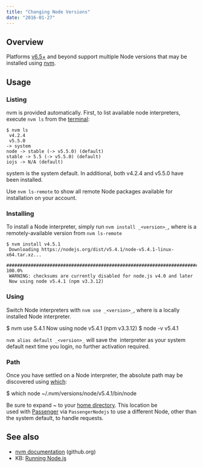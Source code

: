```yaml
---
title: "Changing Node Versions"
date: "2016-01-27"
---
```


## Overview

Platforms [v6.5+](https://kb.apnscp.com/platform/determining-platform-version/) and beyond support multiple Node versions that may be installed using [nvm](https://github.com/creationix/nvm).

## Usage

### Listing

nvm is provided automatically. First, to list available node interpreters, execute `nvm ls` from the [terminal](https://kb.apnscp.com/terminal/accessing-terminal/):

```
$ nvm ls
 v4.2.4
 v5.5.0
-> system
node -> stable (-> v5.5.0) (default)
stable -> 5.5 (-> v5.5.0) (default)
iojs -> N/A (default)
```

system is the system default. In additional, both v4.2.4 and v5.5.0 have been installed.

Use `nvm ls-remote` to show all remote Node packages available for installation on your account.

### Installing

To install a Node interpreter, simply run `nvm install _<version>_`, where _<version>_ is a remotely-available version from `nvm ls-remote`

```
$ nvm install v4.5.1
 Downloading https://nodejs.org/dist/v5.4.1/node-v5.4.1-linux-x64.tar.xz...
 ######################################################################## 100.0%
 WARNING: checksums are currently disabled for node.js v4.0 and later
 Now using node v5.4.1 (npm v3.3.12)

```

### Using

Switch Node interpreters with `nvm use _<version>_`, where _<version>_ is a locally installed Node interpreter.

$ nvm use 5.4.1
Now using node v5.4.1 (npm v3.3.12)
$ node -v
v5.4.1

`nvm alias default _<version>_` will save the _<version>_ interpreter as your system default next time you login, no further activation required.

### Path

Once you have settled on a Node interpreter, the absolute path may be discovered using [which](http://apnscp.com/linux-man/man1/which.1.html):

$ which node
~/.nvm/versions/node/v5.4.1/bin/node

Be sure to expand ~ to your [home directory](https://kb.apnscp.com/platform/home-directory-location/). This location be used with [Passenger](https://kb.apnscp.com/guides/running-node-js/) via `PassengerNodejs` to use a different Node, other than the system default, to handle requests.

## See also

- [nvm documentation](https://github.com/creationix/nvm/blob/master/README.markdown) (github.org)
- KB: [Running Node.js](https://kb.apnscp.com/guides/running-node-js/)
